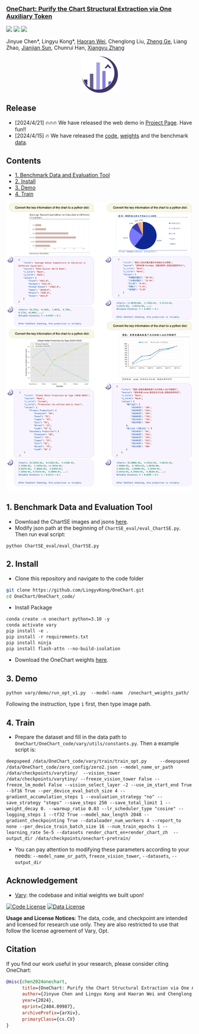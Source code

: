 <h3><a href="https://github.com/LingyvKong/OneChart/blob/main/OneChart_paper.pdf">OneChart: Purify the Chart Structural Extraction via One Auxiliary Token</a></h3>
<a href="http://arxiv.org/abs/2404.09987"><img src="https://img.shields.io/badge/Paper-PDF-orange"></a> 
<a href='https://huggingface.co/kppkkp/OneChart/tree/main'><img src='https://img.shields.io/badge/%F0%9F%A4%97%20Hugging%20Face-Models-blue'></a>
<a href="https://zhuanlan.zhihu.com/p/692607557"><img src="https://img.shields.io/badge/zhihu-yellow"></a> 

Jinyue Chen*, Lingyu Kong*, [Haoran Wei](https://scholar.google.com/citations?user=J4naK0MAAAAJ&hl=en), Chenglong Liu, [Zheng Ge](https://joker316701882.github.io/), Liang Zhao, [Jianjian Sun](https://scholar.google.com/citations?user=MVZrGkYAAAAJ&hl=en), Chunrui Han, [Xiangyu Zhang](https://scholar.google.com/citations?user=yuB-cfoAAAAJ&hl=en)
	


<p align="center">
<img src="assets/logo.png" style="width: 100px" align=center>
</p>

## Release
- [2024/4/21] 🔥🔥🔥 We have released the web demo in [Project Page](https://onechartt.github.io/). Have fun!!
- [2024/4/15] 🔥 We have released the [code](https://github.com/LingyvKong/OneChart), [weights](https://huggingface.co/kppkkp/OneChart/tree/main) and the benchmark [data](https://drive.google.com/drive/folders/1YmOvxq0DfOA9YKoyCZDjpnTIkPNoyegQ?usp=sharing). 


## Contents
- [1. Benchmark Data and Evaluation Tool](#1-benchmark-data-and-evaluation-tool)
- [2. Install](#2-install)
- [3. Demo](#3-demo)
- [4. Train](#4-train)

<p align="center">
<img src="assets/append_all.png" style="width: 700px" align=center>
</p>

## 1. Benchmark Data and Evaluation Tool
- Download the ChartSE images and jsons [here](https://drive.google.com/drive/folders/1YmOvxq0DfOA9YKoyCZDjpnTIkPNoyegQ?usp=sharing). 
- Modify json path at the beginning of `ChartSE_eval/eval_ChartSE.py`. Then run eval script:
   
```shell
python ChartSE_eval/eval_ChartSE.py
```

## 2. Install
- Clone this repository and navigate to the code folder
```bash
git clone https://github.com/LingyvKong/OneChart.git
cd OneChart/OneChart_code/
```
- Install Package
```Shell
conda create -n onechart python=3.10 -y
conda activate vary
pip install -e .
pip install -r requirements.txt
pip install ninja
pip install flash-attn --no-build-isolation
```
- Download the OneChart weights [here](https://huggingface.co/kppkkp/OneChart/tree/main). 
  
## 3. Demo
```Shell
python vary/demo/run_opt_v1.py  --model-name  /onechart_weights_path/
```
Following the instruction, type `1` first, then type image path.

## 4. Train
- Prepare the dataset and fill in the data path to `OneChart/OneChart_code/vary/utils/constants.py`. Then a example script is:
```shell
deepspeed /data/OneChart_code/vary/train/train_opt.py     --deepspeed /data/OneChart_code/zero_config/zero2.json --model_name_or_path /data/checkpoints/varytiny/  --vision_tower /data/checkpoints/varytiny/ --freeze_vision_tower False --freeze_lm_model False --vision_select_layer -2 --use_im_start_end True --bf16 True --per_device_eval_batch_size 4 --gradient_accumulation_steps 1 --evaluation_strategy "no" --save_strategy "steps" --save_steps 250 --save_total_limit 1 --weight_decay 0. --warmup_ratio 0.03 --lr_scheduler_type "cosine" --logging_steps 1 --tf32 True --model_max_length 2048 --gradient_checkpointing True --dataloader_num_workers 4 --report_to none --per_device_train_batch_size 16 --num_train_epochs 1 --learning_rate 5e-5 --datasets render_chart_en+render_chart_zh  --output_dir /data/checkpoints/onechart-pretrain/
```
- You can pay attention to modifying these parameters according to your needs: `--model_name_or_path`, `freeze_vision_tower`, `--datasets`, `--output_dir` 


## Acknowledgement
- [Vary](https://github.com/Ucas-HaoranWei/Vary): the codebase and initial weights we built upon!

[![Code License](https://img.shields.io/badge/Code%20License-Apache_2.0-green.svg)](https://github.com/tatsu-lab/stanford_alpaca/blob/main/LICENSE)
[![Data License](https://img.shields.io/badge/Data%20License-CC%20By%20NC%204.0-red.svg)](https://github.com/tatsu-lab/stanford_alpaca/blob/main/DATA_LICENSE)

**Usage and License Notices**: The data, code, and checkpoint are intended and licensed for research use only. They are also restricted to use that follow the license agreement of Vary, Opt. 


## Citation
If you find our work useful in your research, please consider citing OneChart:
```bibtex
@misc{chen2024onechart,
      title={OneChart: Purify the Chart Structural Extraction via One Auxiliary Token}, 
      author={Jinyue Chen and Lingyu Kong and Haoran Wei and Chenglong Liu and Zheng Ge and Liang Zhao and Jianjian Sun and Chunrui Han and Xiangyu Zhang},
      year={2024},
      eprint={2404.09987},
      archivePrefix={arXiv},
      primaryClass={cs.CV}
}
```
